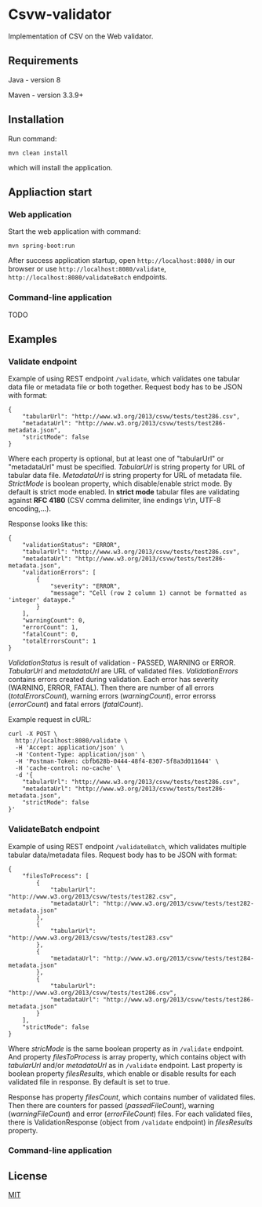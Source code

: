Csvw-validator
=======
Implementation of CSV on the Web validator.

## Requirements
Java - version 8

Maven - version 3.3.9+

## Installation
Run command:
```
mvn clean install
```
which will install the application.

## Appliaction start

### Web application

Start the web application with command:
```
mvn spring-boot:run
```

After success application startup, open ```http://localhost:8080/``` in our browser or use ```http://localhost:8080/validate```, ```http://localhost:8080/validateBatch``` endpoints.

### Command-line application
TODO
## Examples

### Validate endpoint

Example of using REST endpoint ```/validate```, which validates one tabular data file or metadata file or both together.
Request body has to be JSON with format:
```
{
	"tabularUrl": "http://www.w3.org/2013/csvw/tests/test286.csv",
	"metadataUrl": "http://www.w3.org/2013/csvw/tests/test286-metadata.json",
	"strictMode": false
}
```
Where each property is optional, but at least one of "tabularUrl" or "metadataUrl" must be specified.
*TabularUrl* is string property for URL of tabular data file. *MetadataUrl* is string property for URL of metadata file.
*StrictMode* is boolean property, which disable/enable strict mode. By default is strict mode enabled.
In **strict mode** tabular files are validating against **RFC 4180** (CSV comma delimiter, line endings \r\n, UTF-8 encoding,...).

Response looks like this:
```
{
    "validationStatus": "ERROR",
    "tabularUrl": "http://www.w3.org/2013/csvw/tests/test286.csv",
    "metadataUrl": "http://www.w3.org/2013/csvw/tests/test286-metadata.json",
    "validationErrors": [
        {
            "severity": "ERROR",
            "message": "Cell (row 2 column 1) cannot be formatted as 'integer' dataype."
        }
    ],
    "warningCount": 0,
    "errorCount": 1,
    "fatalCount": 0,
    "totalErrorsCount": 1
}
```
*ValidationStatus* is result of validation - PASSED, WARNING or ERROR.
*TabularUrl* and *metadataUrl* are URL of validated files.
*ValidationErrors* contains errors created during validation. Each error has severity (WARNING, ERROR, FATAL).
Then there are number of all errors (*totalErrorsCount*), warning errors (*warningCount*), error errorss (*errorCount*) and fatal errors (*fatalCount*).

Example request in cURL:
```
curl -X POST \
  http://localhost:8080/validate \
  -H 'Accept: application/json' \
  -H 'Content-Type: application/json' \
  -H 'Postman-Token: cbfb628b-0444-48f4-8307-5f8a3d011644' \
  -H 'cache-control: no-cache' \
  -d '{
	"tabularUrl": "http://www.w3.org/2013/csvw/tests/test286.csv",
	"metadataUrl": "http://www.w3.org/2013/csvw/tests/test286-metadata.json",
	"strictMode": false
}'
```
### ValidateBatch endpoint

Example of using REST endpoint ```/validateBatch```, which validates multiple tabular data/metadata files.
Request body has to be JSON with format:
```
{
    "filesToProcess": [
		{
			"tabularUrl": "http://www.w3.org/2013/csvw/tests/test282.csv",
			"metadataUrl": "http://www.w3.org/2013/csvw/tests/test282-metadata.json"
		},
		{
			"tabularUrl": "http://www.w3.org/2013/csvw/tests/test283.csv"
		},
		{
			"metadataUrl": "http://www.w3.org/2013/csvw/tests/test284-metadata.json"
		},
		{
			"tabularUrl": "http://www.w3.org/2013/csvw/tests/test286.csv",
			"metadataUrl": "http://www.w3.org/2013/csvw/tests/test286-metadata.json"
		}
	],
	"strictMode": false
}
```
Where *stricMode* is the same boolean property as in ```/validate``` endpoint. And property *filesToProcess* is array property, which contains object with *tabularUrl* and/or *metadataUrl* as in ```/validate``` endpoint.
Last property is boolean property *filesResults*, which enable or disable results for each validated file in response. By default is set to true.

Response has property *filesCount*, which contains number of validated files. Then there are counters for passed (*passedFileCount*), warning (*warningFileCount*) and error (*errorFileCount*) files. For each validated files, there is ValidationResponse (object from ```/validate``` endpoint) in *filesResults* property.

### Command-line application

## License
[MIT](https://choosealicense.com/licenses/mit/) 